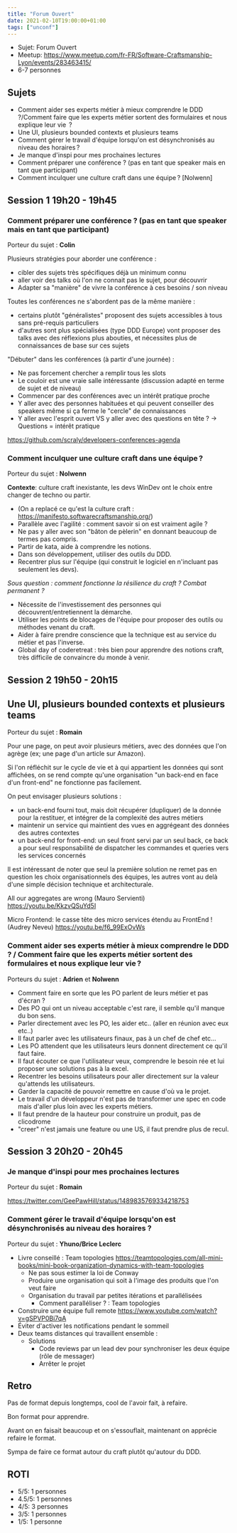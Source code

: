 ```yaml
---
title: "Forum Ouvert"
date: 2021-02-10T19:00:00+01:00
tags: ["unconf"]
---
```


- Sujet: Forum Ouvert
- Meetup: https://www.meetup.com/fr-FR/Software-Craftsmanship-Lyon/events/283463415/
- 6-7 personnes

## Sujets

- Comment aider ses experts métier à mieux comprendre le DDD ?/Comment faire que les experts métier sortent des formulaires et nous explique leur vie  ?
- Une UI, plusieurs bounded contexts et plusieurs teams
- Comment gérer le travail d'équipe lorsqu'on est désynchronisés au niveau des horaires ?
- Je manque d'inspi pour mes prochaines lectures
- Comment préparer une conférence ? (pas en tant que speaker mais en tant que participant)
- Comment inculquer une culture craft dans une équipe ? [Nolwenn]

## Session 1 19h20 - 19h45

### Comment préparer une conférence ? (pas en tant que speaker mais en tant que participant)

Porteur du sujet : **Colin**

Plusieurs stratégies pour aborder une conférence :
- cibler des sujets très spécifiques déjà un minimum connu
- aller voir des talks où l'on ne connait pas le sujet, pour découvrir
- Adapter sa "manière" de vivre la conférence à ces besoins / son niveau

Toutes les conférences ne s'abordent pas de la même manière :
- certains plutôt "généralistes" proposent des sujets accessibles à tous sans pré-requis particuliers
- d'autres sont plus spécialisées (type DDD Europe) vont proposer des talks avec des réflexions plus abouties, et nécessites plus de connaissances de base sur ces sujets

"Débuter" dans les conférences (à partir d'une journée) :
- Ne pas forcement chercher a remplir tous les slots
- Le couloir est une vraie salle intéressante (discussion adapté en terme de sujet et de niveau)
- Commencer par des conférences avec un intérêt pratique proche
- Y aller avec des personnes habituées et qui peuvent conseiller des speakers même si ça ferme le "cercle" de connaissances
- Y aller avec l'esprit ouvert VS y aller avec des questions en tête ? -> Questions = intérêt pratique

https://github.com/scraly/developers-conferences-agenda

### Comment inculquer une culture craft dans une équipe ?

Porteur du sujet : **Nolwenn**

**Contexte**: culture craft inexistante, les devs WinDev ont le choix entre changer de techno ou partir.

- (On a replacé ce qu'est la culture craft : https://manifesto.softwarecraftsmanship.org/)
- Parallèle avec l'agilité : comment savoir si on est vraiment agile ?
- Ne pas y aller avec son "bâton de pèlerin" en donnant beaucoup de termes pas compris.
- Partir de kata, aide à comprendre les notions.
- Dans son développement, utiliser des outils du DDD.
- Recentrer plus sur l'équipe (qui construit le logiciel en n'incluant pas seulement les devs).

*Sous question : comment fonctionne la résilience du craft ? Combat permanent ?*

- Nécessite de l'investissement des personnes qui découvrent/entretiennent la démarche.
- Utiliser les points de blocages de l'équipe pour proposer des outils ou méthodes venant du craft.
- Aider à faire prendre conscience que la technique est au service du métier et pas l'inverse.
- Global day of coderetreat : très bien pour apprendre des notions craft, très difficile de convaincre du monde à venir.

## Session 2 19h50 - 20h15

## Une UI, plusieurs bounded contexts et plusieurs teams

Porteur du sujet : **Romain**

Pour une page, on peut avoir plusieurs métiers, avec des données que l'on agrège (ex; une page d'un article sur Amazon).

Si l'on réfléchit sur le cycle de vie et à qui appartient les données qui sont affichées, on se rend compte qu'une organisation "un back-end en face d'un front-end" ne fonctionne pas facilement.

On peut envisager plusieurs solutions :
- un back-end fourni tout, mais doit récupérer (dupliquer) de la donnée pour la restituer, et intégrer de la complexité des autres métiers
- maintenir un service qui maintient des vues en aggrégeant des données des autres contextes
- un back-end for front-end: un seul front servi par un seul back, ce back a pour seul responsabilité de dispatcher les commandes et queries vers les services concernés

Il est intéressant de noter que seul la première solution ne remet pas en question les choix organisationnels des équipes, les autres vont au delà d'une simple décision technique et architecturale.

All our aggregates are wrong (Mauro Servienti) https://youtu.be/KkzvQSuYd5I

Micro Frontend: le casse tête des micro services étendu au FrontEnd ! (Audrey Neveu)
https://youtu.be/f6_99ExOvWs

### Comment aider ses experts métier à mieux comprendre le DDD ? / Comment faire que les experts métier sortent des formulaires et nous explique leur vie ?

Porteurs du sujet : **Adrien** et **Nolwenn**

- Comment faire en sorte que les PO parlent de leurs métier et pas d'écran ?
- Des PO qui ont un niveau acceptable c'est rare, il semble qu'il manque du bon sens.
- Parler directement avec les PO, les aider etc.. (aller en réunion avec eux etc..)
- Il faut parler avec les utilisateurs finaux, pas à un chef de chef etc...
- Les PO attendent que les utilisateurs leurs donnent directement ce qu'il faut faire.
- Il faut écouter ce que l'utilisateur veux, comprendre le besoin rée et lui proposer une solutions pas à la excel.
- Recentrer les besoins utilisateurs pour aller directement sur la valeur qu'attends les utilisateurs.
- Garder la capacité de pouvoir remettre en cause d'où va le projet.
- Le travail d'un développeur n'est pas de transformer une spec en code mais d'aller plus loin avec les experts métiers.
- Il faut prendre de la hauteur pour construire un produit, pas de clicodrome
- "creer" n'est jamais une feature ou une US, il faut prendre plus de recul.

## Session 3 20h20 - 20h45

### Je manque d'inspi pour mes prochaines lectures

Porteur du sujet : **Romain**

https://twitter.com/GeePawHill/status/1489835769334218753

### Comment gérer le travail d'équipe lorsqu'on est désynchronisés au niveau des horaires ?

Porteur du sujet : **Yhuno/Brice Leclerc**

* Livre conseillé : Team topologies https://teamtopologies.com/all-mini-books/mini-book-organization-dynamics-with-team-topologies
  * Ne pas sous estimer la loi de Conway
  * Produire une organisation qui soit à l'image des produits que l'on veut faire
  * Organisation du travail par petites itérations et parallélisées
    * Comment paralléliser ? : Team topologies
* Construire une équipe full remote https://www.youtube.com/watch?v=gSPVP0Bi7qA
* Éviter d'activer les notifications pendant le sommeil
* Deux teams distances qui travaillent ensemble :
  * Solutions
    * Code reviews par un lead dev pour synchroniser les deux équipe (rôle de messager)
    * Arrêter le projet

## Retro

Pas de format depuis longtemps, cool de l'avoir fait, à refaire.

Bon format pour apprendre.

Avant on en faisait beaucoup et on s'essouflait, maintenant on apprécie refaire le format.

Sympa de faire ce format autour du craft plutôt qu'autour du DDD.

## ROTI

- 5/5: 1 personnes
- 4.5/5: 1 personnes
- 4/5: 3 personnes
- 3/5: 1 personnes
- 1/5: 1 personne

